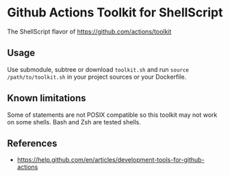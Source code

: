 # Github Actions Toolkit for ShellScript

The ShellScript flavor of https://github.com/actions/toolkit

## Usage

Use submodule, subtree or download `toolkit.sh` and run `source /path/to/toolkit.sh` in your project sources or your Dockerfile.

## Known limitations

Some of statements are not POSIX compatible so this toolkit may not work on some shells. Bash and Zsh are tested shells.

## References

- https://help.github.com/en/articles/development-tools-for-github-actions